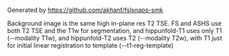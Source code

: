 Generated by https://github.com/akhanf/fslsnaps-smk

Background image is the same high in-plane res T2 TSE.
FS and ASHS use both T2 TSE and the T1w for segmentation, and hippunfold-T1 uses only T1 (--modality T1w), and hippunfold-T2 uses T2 (--modality T2w), with T1 just for initial linear registration to template (--t1-reg-template)

